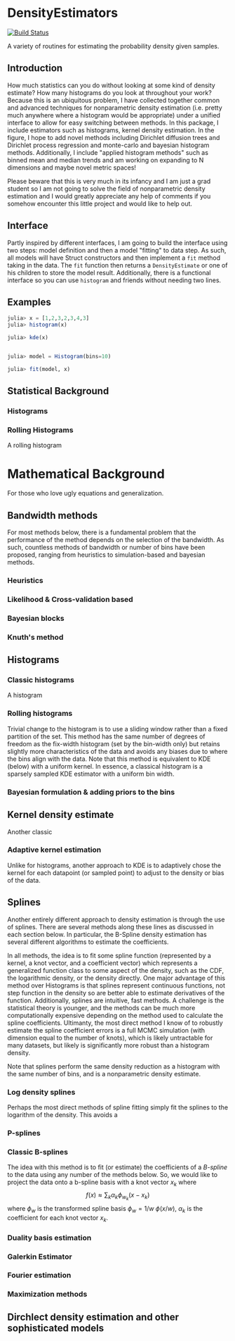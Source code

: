# DensityEstimators

[![Build Status](https://github.com/aeyobd/DensityEstimators.jl/actions/workflows/CI.yml/badge.svg?branch=main)](https://github.com/aeyobd/DensityEstimators.jl/actions/workflows/CI.yml?query=branch%3Amain)

A variety of routines for estimating the probability density given
samples.


## Introduction

How much statistics can you do without looking at some kind of density estimate? How many histograms do you look at throughout your work?
Because this is an ubiquitous problem, I have collected together common and advanced techniques for nonparametric density estimation (i.e. pretty much anywhere where a histogram would be appropriate) under a unified interface to allow for easy switching between methods. 
In this package, I include estimators such as histograms, kernel density estimation. In the figure, I hope to add novel methods including Dirichlet diffusion trees and Dirichlet process regression and monte-carlo and bayesian histogram methods.
Additionally, I include "applied histogram methods" such as binned mean and median trends and am working on expanding to N dimensions and maybe novel metric spaces!

Please beware that this is very much in its infancy and I am just a grad student so I am not going to solve the field of nonparametric density estimation and I would greatly appreciate any help of comments if you somehow encounter this little project and would like to help out.


## Interface

Partly inspired by different interfaces, I am going to build the interface using two steps: model definition and then a model "fitting" to data step. As such, all models will have Struct constructors and then implement a `fit` method taking in the data. The `fit` function then returns a `DensityEstimate` or one of his children to store the model result. Additionally, there is a functional interface so you can use `histogram` and friends without needing two lines.


## Examples


```julia 
julia> x = [1,2,3,2,3,4,3]
julia> histogram(x)

julia> kde(x)


julia> model = Histogram(bins=10)

julia> fit(model, x)
```

## Statistical Background

### Histograms



### Rolling Histograms
A rolling histogram



# Mathematical Background

For those who love ugly equations and generalization.

## Bandwidth methods

For most methods below, there is a fundamental problem that the performance of the method depends on the selection of the bandwidth. As such, countless methods of bandwidth or number of bins have been proposed, ranging from heuristics to simulation-based and bayesian methods. 

### Heuristics

### Likelihood & Cross-validation based

### Bayesian blocks

### Knuth's method



## Histograms

### Classic histograms

A histogram 

### Rolling histograms

Trivial change to the histogram is to use a sliding window rather than a fixed partition of the set. This method has the same number of degrees of freedom as the fix-width histogram (set by the bin-width only) but retains slightly more characteristics of the data and avoids any biases due to where the bins align with the data. Note that this method is equivalent to KDE (below) with a uniform kernel. In essence, a classical histogram is a sparsely sampled KDE estimator with a uniform bin width.

### Bayesian formulation & adding priors to the bins





## Kernel density estimate

Another classic 



### Adaptive kernel estimation

Unlike for histograms, another approach to KDE is to adaptively chose the kernel for each datapoint (or sampled point) to adjust to the density or bias of the data.



## Splines

Another entirely different approach to density estimation is through the use of splines. There are several methods along these lines as discussed in each section below. In particular, the B-Spline density estimation has several different algorithms to estimate the coefficients. 

In all methods, the idea is to fit some spline function (represented by a kernel, a knot vector, and a coefficient vector) which represents a generalized function class to some aspect of the density, such as the CDF, the logarithmic density, or the density directly.  One major advantage of this method over Histograms is that splines represent continuous functions, not step function in the density so are better able to estimate derivatives of the function. Additionally, splines are intuitive, fast methods. A challenge is the statistical theory is younger, and the methods can be much more computationally expensive depending on the method used to calculate the spline coefficients. Ultimanty, the most direct method I know of to robustly estimate the spline coefficient errors is a full MCMC simulation (with dimension equal to the number of knots), which is likely untractable for many datasets, but likely is significantly more robust than a histogram density. 

Note that splines perform the same density reduction as a histogram with the same number of bins, and is a nonparametric density estimate.

### Log density splines

Perhaps the most direct methods of spline fitting simply fit the splines to the logarithm of the density. This avoids a



### P-splines

### Classic B-splines 

The idea with this method is to fit (or estimate) the coefficients of a _B-spline_ to the data using any number of the methods below. So, we would like to project the data onto a b-spline basis with a knot vector $x_k$ where
$$
f(x) \approx \sum_k \alpha_k \phi_{w_k} (x - x_k)
$$
where $\phi_w$ is the transformed spline basis $\phi_w = 1/w\; \phi(x/w)$, $\alpha_k$ is the coefficient for each knot vector $x_k$. 

### Duality basis estimation

### Galerkin Estimator

### Fourier estimation

### Maximization methods





## Dirchlect density estimation and other sophisticated models

